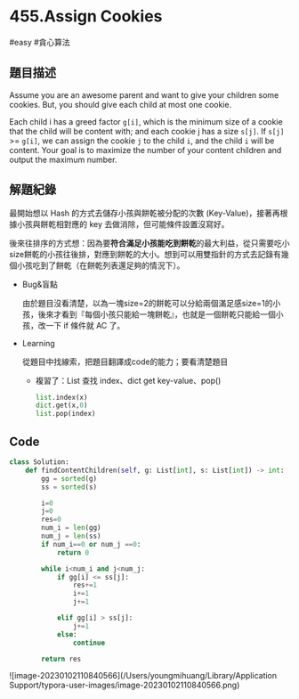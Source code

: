 # 455.Assign Cookies

#easy #貪心算法



## 題目描述

Assume you are an awesome parent and want to give your children some cookies. But, you should give each child at most one cookie.

Each child i has a greed factor `g[i]`, which is the minimum size of a cookie that the child will be content with; and each cookie j has a size `s[j]`. If `s[j]` >= `g[i]`, we can assign the cookie `j` to the child `i`, and the child `i` will be content. Your goal is to maximize the number of your content children and output the maximum number.



## 解題紀錄

最開始想以 Hash 的方式去儲存小孩與餅乾被分配的次數 (Key-Value)，接著再根據小孩與餅乾相對應的 key 去做消除，但可能條件設置沒寫好。

後來往排序的方式想：因為要**符合滿足小孩能吃到餅乾**的最大利益，從只需要吃小size餅乾的小孩往後排，對應到餅乾的大小。想到可以用雙指針的方式去記錄有幾個小孩吃到了餅乾（在餅乾列表還足夠的情況下）。



* Bug&盲點

  由於題目沒看清楚，以為一塊size=2的餅乾可以分給兩個滿足感size=1的小孩，後來才看到『每個小孩只能給一塊餅乾』，也就是一個餅乾只能給一個小孩，改一下 if 條件就 AC 了。

* Learning 

  從題目中找線索，把題目翻譯成code的能力；要看清楚題目

  * 複習了：List 查找 index、dict get key-value、pop()

    ```python
    list.index(x)
    dict.get(x,0)
    list.pop(index)
    ```

    

## Code

```python
class Solution:
    def findContentChildren(self, g: List[int], s: List[int]) -> int:
        gg = sorted(g)
        ss = sorted(s)

        i=0
        j=0
        res=0
        num_i = len(gg)
        num_j = len(ss)
        if num_i==0 or num_j ==0:
            return 0

        while i<num_i and j<num_j:
            if gg[i] <= ss[j]:
                res+=1
                i+=1
                j+=1

            elif gg[i] > ss[j]:
                j+=1
            else:
                continue

        return res
```



![image-20230102110840566](/Users/youngmihuang/Library/Application Support/typora-user-images/image-20230102110840566.png)